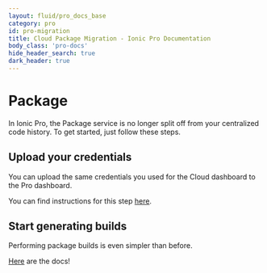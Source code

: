 ```yaml
---
layout: fluid/pro_docs_base
category: pro
id: pro-migration 
title: Cloud Package Migration - Ionic Pro Documentation
body_class: 'pro-docs'
hide_header_search: true
dark_header: true
---
```


# Package

In Ionic Pro, the Package service is no longer split off from your centralized code history.  To get started, just follow these steps.

## Upload your credentials

You can upload the same credentials you used for the Cloud dashboard to the Pro dashboard.

You can find instructions for this step [here](/docs/pro/native-builds.html#uploading-your-certs).

## Start generating builds

Performing package builds is even simpler than before.

[Here](/docs/pro/native-builds.html#performing-a-build) are the docs!





